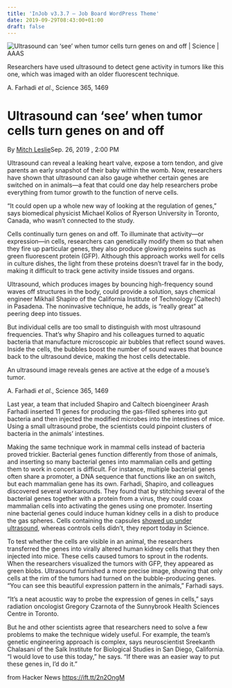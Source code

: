 ```yaml
---
title: 'InJob v3.3.7 – Job Board WordPress Theme'
date: 2019-09-29T08:43:00+01:00
draft: false
---
```


![](https://www.sciencemag.org/sites/default/files/styles/article_main_large/public/Main-fluorescence_1280p.jpg?itok=zf3uQY7k "Ultrasound can ‘see’ when tumor cells turn genes on and off | Science | AAAS")  

Researchers have used ultrasound to detect gene activity in tumors like this one, which was imaged with an older fluorescent technique.

A. Farhadi _et al_., Science 365, 1469

Ultrasound can ‘see’ when tumor cells turn genes on and off
===========================================================

By [Mitch Leslie](https://www.sciencemag.org/author/mitch-leslie)Sep. 26, 2019 , 2:00 PM

Ultrasound can reveal a leaking heart valve, expose a torn tendon, and give parents an early snapshot of their baby within the womb. Now, researchers have shown that ultrasound can also gauge whether certain genes are switched on in animals—a feat that could one day help researchers probe everything from tumor growth to the function of nerve cells.

“It could open up a whole new way of looking at the regulation of genes,” says biomedical physicist Michael Kolios of Ryerson University in Toronto, Canada, who wasn’t connected to the study.

Cells continually turn genes on and off. To illuminate that activity—or expression—in cells, researchers can genetically modify them so that when they fire up particular genes, they also produce glowing proteins such as green fluorescent protein (GFP). Although this approach works well for cells in culture dishes, the light from these proteins doesn’t travel far in the body, making it difficult to track gene activity inside tissues and organs.

Ultrasound, which produces images by bouncing high-frequency sound waves off structures in the body, could provide a solution, says chemical engineer Mikhail Shapiro of the California Institute of Technology (Caltech) in Pasadena. The noninvasive technique, he adds, is “really great” at peering deep into tissues.

But individual cells are too small to distinguish with most ultrasound frequencies. That’s why Shapiro and his colleagues turned to aquatic bacteria that manufacture microscopic air bubbles that reflect sound waves. Inside the cells, the bubbles boost the number of sound waves that bounce back to the ultrasound device, making the host cells detectable.

An ultrasound image reveals genes are active at the edge of a mouse’s tumor.

A. Farhadi _et al_., Science 365, 1469

Last year, a team that included Shapiro and Caltech bioengineer Arash Farhadi inserted 11 genes for producing the gas-filled spheres into gut bacteria and then injected the modified microbes into the intestines of mice. Using a small ultrasound probe, the scientists could pinpoint clusters of bacteria in the animals’ intestines.

Making the same technique work in mammal cells instead of bacteria proved trickier. Bacterial genes function differently from those of animals, and inserting so many bacterial genes into mammalian cells and getting them to work in concert is difficult. For instance, multiple bacterial genes often share a promoter, a DNA sequence that functions like an on switch, but each mammalian gene has its own. Farhadi, Shapiro, and colleagues discovered several workarounds. They found that by stitching several of the bacterial genes together with a protein from a virus, they could coax mammalian cells into activating the genes using one promoter. Inserting nine bacterial genes could induce human kidney cells in a dish to produce the gas spheres. Cells containing the capsules [showed up under ultrasound](https://science.sciencemag.org/lookup/doi/10.1126/science.aax4804), whereas controls cells didn’t, they report today in Science.

To test whether the cells are visible in an animal, the researchers transferred the genes into virally altered human kidney cells that they then injected into mice. These cells caused tumors to sprout in the rodents. When the researchers visualized the tumors with GFP, they appeared as green blobs. Ultrasound furnished a more precise image, showing that only cells at the rim of the tumors had turned on the bubble-producing genes. “You can see this beautiful expression pattern in the animals,” Farhadi says.

“It’s a neat acoustic way to probe the expression of genes in cells,” says radiation oncologist Gregory Czarnota of the Sunnybrook Health Sciences Centre in Toronto.

But he and other scientists agree that researchers need to solve a few problems to make the technique widely useful. For example, the team’s genetic engineering approach is complex, says neuroscientist Sreekanth Chalasani of the Salk Institute for Biological Studies in San Diego, California. “I would love to use this today,” he says. “If there was an easier way to put these genes in, I’d do it.”

  
  
from Hacker News https://ift.tt/2n2OngM